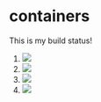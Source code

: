 # containers

This is my build status!

1. [![](https://github.com/brandonsrho57/oop_containers/workflows/tests-fibonacci/badge.svg)](https://github.com/brandonsrho57/oop_containers/actions?query=workflow%3Atests-fibonacci)
1. [![](https://github.com/brandonsrho57/oop_containers/workflows/tests-range/badge.svg)](https://github.com/brandonsrho57/oop_containers/actions?query=workflow%3Atests-range)
1. [![](https://github.com/brandonsrho57/oop_containers/workflows/tests-unicode/badge.svg)](https://github.com/brandonsrho57/oop_containers/actions?query=workflow%3Atests-unicode)
1. [![](https://github.com/brandonsrho57/oop_containers/workflows/tests-Heap/badge.svg)](https://github.com/brandonsrho57/oop_containers/actions?query=workflow%3Atests-Heap)
